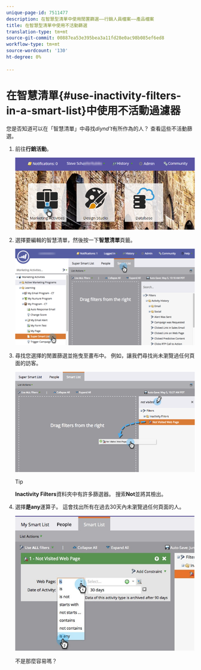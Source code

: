 ```yaml
---
unique-page-id: 7511477
description: 在智慧型清單中使用閒置篩選——行銷人員檔案——產品檔案
title: 在智慧型清單中使用不活動篩選
translation-type: tm+mt
source-git-commit: 00887ea53e395bea3a11fd28e0ac98b085ef6ed8
workflow-type: tm+mt
source-wordcount: '130'
ht-degree: 0%

---
```



# 在智慧清單{#use-inactivity-filters-in-a-smart-list}中使用不活動過濾器

您是否知道可以在「智慧清單」中尋找&#x200B;*diynd&#39;t*&#x200B;有所作為的人？ 查看這些不活動篩選。

1. 前往&#x200B;**行銷活動**。

   ![](assets/login-marketing-activities-3.png)

1. 選擇要編輯的智慧清單，然後按一下&#x200B;**智慧清單**&#x200B;頁籤。

   ![](assets/smartlist-choose.png)

1. 尋找您選擇的閒置篩選並拖曳至畫布中。 例如，讓我們尋找尚未瀏覽過任何頁面的訪客。

   ![](assets/draginactivityfilter.png)

   >[!TIP]
   >
   >**Inactivity Filters**&#x200B;資料夾中有許多篩選器。 搜索&#x200B;**Not**&#x200B;並將其檢出。

1. 選擇&#x200B;**是any**&#x200B;運算子。 這會找出所有在過去30天內未瀏覽過任何頁面的人。

   ![](assets/mysmartlist-people.jpg)

   不是那麼容易嗎？


